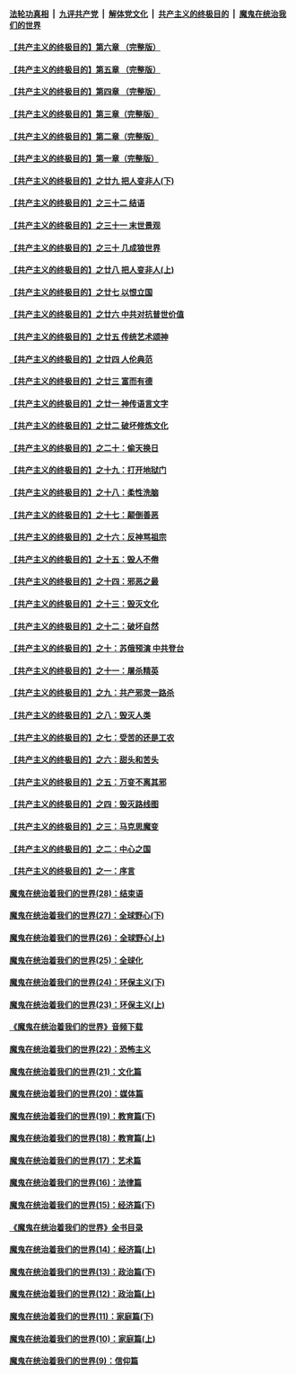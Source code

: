 ####  [法轮功真相](../../../../basic/blob/master/README.md?t=04150001) &nbsp;|&nbsp; [九评共产党](../../../../9ping.md/blob/master/README.md?t=04150001) &nbsp;|&nbsp; [解体党文化](../../../../jtdwh.md/blob/master/README.md?t=04150001)  &nbsp;|&nbsp; [共产主义的终极目的](../../../../gczydzjmd.md/blob/master/README.md?t=04150001) &nbsp;|&nbsp; [魔鬼在统治我们的世界](../../../../mgztzwmdsj.md/blob/master/README.md?t=04150001) 

#### [【共产主义的终极目的】第六章 （完整版）](../pages/nsc422/n11428913.md?t=04150001) 

#### [【共产主义的终极目的】第五章 （完整版）](../pages/nsc422/n11428912.md?t=04150001) 

#### [【共产主义的终极目的】第四章 （完整版）](../pages/nsc422/n11428907.md?t=04150001) 

#### [【共产主义的终极目的】第三章（完整版）](../pages/nsc422/n11428848.md?t=04150001) 

#### [【共产主义的终极目的】第二章（完整版）](../pages/nsc422/n11428831.md?t=04150001) 

#### [【共产主义的终极目的】第一章（完整版）](../pages/nsc422/n11417651.md?t=04150001) 

#### [【共产主义的终极目的】之廿九 把人变非人(下)](../pages/nsc422/n11344140.md?t=04150001) 

#### [【共产主义的终极目的】之三十二 结语](../pages/nsc422/n11360535.md?t=04150001) 

#### [【共产主义的终极目的】之三十一 末世景观](../pages/nsc422/n11351129.md?t=04150001) 

#### [【共产主义的终极目的】之三十 几成狼世界](../pages/nsc422/n11348280.md?t=04150001) 

#### [【共产主义的终极目的】之廿八 把人变非人(上)](../pages/nsc422/n11340492.md?t=04150001) 

#### [【共产主义的终极目的】之廿七 以恨立国](../pages/nsc422/n11336944.md?t=04150001) 

#### [【共产主义的终极目的】之廿六 中共对抗普世价值](../pages/nsc422/n11324785.md?t=04150001) 

#### [【共产主义的终极目的】之廿五 传统艺术颂神](../pages/nsc422/n11296396.md?t=04150001) 

#### [【共产主义的终极目的】之廿四 人伦典范](../pages/nsc422/n11296397.md?t=04150001) 

#### [【共产主义的终极目的】之廿三 富而有德](../pages/nsc422/n11283598.md?t=04150001) 

#### [【共产主义的终极目的】之廿一 神传语言文字](../pages/nsc422/n11263265.md?t=04150001) 

#### [【共产主义的终极目的】之廿二 破坏修炼文化](../pages/nsc422/n11245728.md?t=04150001) 

#### [【共产主义的终极目的】之二十：偷天换日](../pages/nsc422/n11238846.md?t=04150001) 

#### [【共产主义的终极目的】之十九：打开地狱门](../pages/nsc422/n11206376.md?t=04150001) 

#### [【共产主义的终极目的】之十八：柔性洗脑](../pages/nsc422/n11199994.md?t=04150001) 

#### [【共产主义的终极目的】之十七：颠倒善恶](../pages/nsc422/n11179782.md?t=04150001) 

#### [【共产主义的终极目的】之十六：反神骂祖宗](../pages/nsc422/n11166798.md?t=04150001) 

#### [【共产主义的终极目的】之十五：毁人不倦](../pages/nsc422/n11166792.md?t=04150001) 

#### [【共产主义的终极目的】之十四：邪恶之最](../pages/nsc422/n11150249.md?t=04150001) 

#### [【共产主义的终极目的】之十三：毁灭文化](../pages/nsc422/n11135227.md?t=04150001) 

#### [【共产主义的终极目的】之十二：破坏自然](../pages/nsc422/n11135214.md?t=04150001) 

#### [【共产主义的终极目的】之十：苏俄预演 中共登台](../pages/nsc422/n11118424.md?t=04150001) 

#### [【共产主义的终极目的】之十一：屠杀精英](../pages/nsc422/n11118442.md?t=04150001) 

#### [【共产主义的终极目的】之九：共产邪灵一路杀](../pages/nsc422/n11114139.md?t=04150001) 

#### [【共产主义的终极目的】之八：毁灭人类](../pages/nsc422/n11108503.md?t=04150001) 

#### [【共产主义的终极目的】之七：受苦的还是工农](../pages/nsc422/n11101809.md?t=04150001) 

#### [【共产主义的终极目的】之六：甜头和苦头](../pages/nsc422/n11096971.md?t=04150001) 

#### [【共产主义的终极目的】之五：万变不离其邪](../pages/nsc422/n11091285.md?t=04150001) 

#### [【共产主义的终极目的】之四：毁灭路线图](../pages/nsc422/n11086284.md?t=04150001) 

#### [【共产主义的终极目的】之三：马克思魔变](../pages/nsc422/n11061941.md?t=04150001) 

#### [【共产主义的终极目的】之二：中心之国](../pages/nsc422/n11047728.md?t=04150001) 

#### [【共产主义的终极目的】之一：序言](../pages/nsc422/n11086077.md?t=04150001) 

#### [魔鬼在统治着我们的世界(28)：结束语](../pages/nsc422/n10936246.md?t=04150001) 

#### [魔鬼在统治着我们的世界(27)：全球野心(下)](../pages/nsc422/n10928319.md?t=04150001) 

#### [魔鬼在统治着我们的世界(26)：全球野心(上)](../pages/nsc422/n10900318.md?t=04150001) 

#### [魔鬼在统治着我们的世界(25)：全球化](../pages/nsc422/n10788205.md?t=04150001) 

#### [魔鬼在统治着我们的世界(24)：环保主义(下)](../pages/nsc422/n10695307.md?t=04150001) 

#### [魔鬼在统治着我们的世界(23)：环保主义(上)](../pages/nsc422/n10688613.md?t=04150001) 

#### [《魔鬼在统治着我们的世界》音频下载](../pages/nsc422/n10635553.md?t=04150001) 

#### [魔鬼在统治着我们的世界(22)：恐怖主义](../pages/nsc422/n10614727.md?t=04150001) 

#### [魔鬼在统治着我们的世界(21)：文化篇](../pages/nsc422/n10597706.md?t=04150001) 

#### [魔鬼在统治着我们的世界(20)：媒体篇](../pages/nsc422/n10586579.md?t=04150001) 

#### [魔鬼在统治着我们的世界(19)：教育篇(下)](../pages/nsc422/n10564808.md?t=04150001) 

#### [魔鬼在统治着我们的世界(18)：教育篇(上)](../pages/nsc422/n10526970.md?t=04150001) 

#### [魔鬼在统治着我们的世界(17)：艺术篇](../pages/nsc422/n10499093.md?t=04150001) 

#### [魔鬼在统治着我们的世界(16)：法律篇](../pages/nsc422/n10485969.md?t=04150001) 

#### [魔鬼在统治着我们的世界(15)：经济篇(下)](../pages/nsc422/n10469975.md?t=04150001) 

#### [《魔鬼在统治着我们的世界》全书目录](../pages/nsc422/n10464261.md?t=04150001) 

#### [魔鬼在统治着我们的世界(14)：经济篇(上)](../pages/nsc422/n10457370.md?t=04150001) 

#### [魔鬼在统治着我们的世界(13)：政治篇(下)](../pages/nsc422/n10448270.md?t=04150001) 

#### [魔鬼在统治着我们的世界(12)：政治篇(上)](../pages/nsc422/n10444576.md?t=04150001) 

#### [魔鬼在统治着我们的世界(11)：家庭篇(下)](../pages/nsc422/n10440961.md?t=04150001) 

#### [魔鬼在统治着我们的世界(10)：家庭篇(上)](../pages/nsc422/n10435448.md?t=04150001) 

#### [魔鬼在统治着我们的世界(9)：信仰篇](../pages/nsc422/n10432159.md?t=04150001) 

